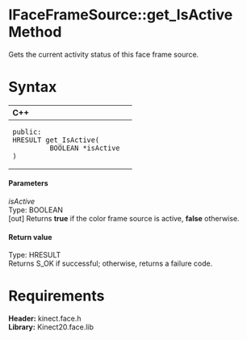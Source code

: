 IFaceFrameSource::get\_IsActive Method  
======================================  

Gets the current activity status of this face frame source. <span id="syntaxSection"></span>

Syntax  
======  

<table>
<colgroup>
<col width="100%" />
</colgroup>
<thead>
<tr class="header">
<th align="left">C++</th>
</tr>
</thead>
<tbody>
<tr class="odd">
<td align="left"><pre><code>public:  
HRESULT get_IsActive(  
         BOOLEAN *isActive  
)</code></pre></td>
</tr>
</tbody>
</table>

<span id="ID4EG"></span>
#### Parameters  

*isActive*    
Type: BOOLEAN  
[out] Returns **true** if the color frame source is active, **false** otherwise.  

<span id="ID4EP"></span>
#### Return value  

Type: HRESULT  
Returns S\_OK if successful; otherwise, returns a failure code.  

<span id="requirements"></span>

Requirements  
============  

**Header:** kinect.face.h  
**Library:** Kinect20.face.lib  



<!--Please do not edit the data in the comment block below.-->
<!--
TOCTitle : get_IsActive Method
RLTitle : IFaceFrameSource::get_IsActive Method
KeywordK : get_IsActive method
KeywordK : IFaceFrameSource::get_IsActive method
KeywordF : IFaceFrameSource::get_IsActive
KeywordF : get_IsActive
KeywordF : Microsoft.Kinect.face.IFaceFrameSource.get_IsActive(BOOLEAN@)
KeywordA : M:Microsoft.Kinect.face.IFaceFrameSource.get_IsActive(BOOLEAN@)
AssetID : M:Microsoft.Kinect.face.IFaceFrameSource.get_IsActive(BOOLEAN@)
Locale : en-us
CommunityContent : 1
APIType : Managed
APILocation : 
APIName : Microsoft.Kinect.face.IFaceFrameSource::get_IsActive
TargetOS : Windows
TopicType : kbSyntax
DevLang : C++
DocSet : K4Wv2
ProjType : K4Wv2Proj
Technology : Kinect for Windows
Product : Kinect for Windows SDK v2
productversion : 20
-->
